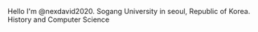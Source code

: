 Hello I'm @nexdavid2020.
Sogang University in seoul, Republic of Korea.
History and Computer Science

<!---
nexdavid2020/nexdavid2020 is a ✨ special ✨ repository because its `README.md` (this file) appears on your GitHub profile.
You can click the Preview link to take a look at your changes.
--->
